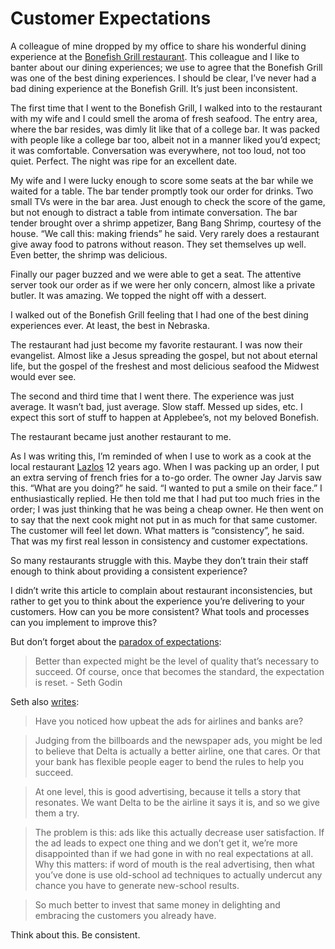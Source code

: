 <!--
PUBLISHED: 2011-08-24
AUTHOR: JP (jprichardson@gmail.com)
TAGS: expectations, customer-service
-->

Customer Expectations
=====================

A colleague of mine dropped by my office to share his wonderful dining experience at the [Bonefish Grill restaurant](http://bonefishgrill.com). This colleague and I like to banter about our dining experiences; we use to agree that the Bonefish Grill was one of the best dining experiences. I should be clear, I’ve never had a bad dining experience at the Bonefish Grill. It’s just been inconsistent.

The first time that I went to the Bonefish Grill, I walked into to the restaurant with my wife and I could smell the aroma of fresh seafood. The entry area, where the bar resides, was dimly lit like that of a college bar. It was packed with people like a college bar too, albeit not in a manner liked you’d expect; it was comfortable. Conversation was everywhere, not too loud, not too quiet. Perfect. The night was ripe for an excellent date.

My wife and I were lucky enough to score some seats at the bar while we waited for a table. The bar tender promptly took our order for drinks. Two small TVs were in the bar area. Just enough to check the score of the game, but not enough to distract a table from intimate conversation. The bar tender brought over a shrimp appetizer, Bang Bang Shrimp, courtesy of the house. “We call this: making friends” he said. Very rarely does a restaurant give away food to patrons without reason. They set themselves up well. Even better, the shrimp was delicious.

Finally our pager buzzed and we were able to get a seat. The attentive server took our order as if we were her only concern, almost like a private butler. It was amazing. We topped the night off with a dessert.

I walked out of the Bonefish Grill feeling that I had one of the best dining experiences ever. At least, the best in Nebraska.

The restaurant had just become my favorite restaurant. I was now their evangelist. Almost like a Jesus spreading the gospel, but not about eternal life, but the gospel of the freshest and most delicious seafood the Midwest would ever see.

The second and third time that I went there. The experience was just average. It wasn’t bad, just average. Slow staff. Messed up sides, etc. I expect this sort of stuff to happen at Applebee’s, not my beloved Bonefish.

The restaurant became just another restaurant to me.

As I was writing this, I’m reminded of when I use to work as a cook at the local restaurant [Lazlos](http://www.lazlosbreweryandgrill.com/) 12 years ago. When I was packing up an order, I put an extra serving of french fries for a to-go order. The owner Jay Jarvis saw this. “What are you doing?” he said. “I wanted to put a smile on their face.” I enthusiastically replied. He then told me that I had put too much fries in the order; I was just thinking that he was being a cheap owner. He then went on to say that the next cook might not put in as much for that same customer. The customer will feel let down. What matters is “consistency”, he said. That was my first real lesson in consistency and customer expectations.

So many restaurants struggle with this. Maybe they don’t train their staff enough to think about providing a consistent experience?

I didn’t write this article to complain about restaurant inconsistencies, but rather to get you to think about the experience you’re delivering to your customers. How can you be more consistent? What tools and processes can you implement to improve this?

But don’t forget about the [paradox of expectations](http://sethgodin.typepad.com/seths_blog/2010/12/a-paradox-of-expectations.html):


>Better than expected might be the level of quality that’s necessary to succeed. Of course, once that becomes the standard, the expectation is reset. - Seth Godin


Seth also [writes](http://sethgodin.typepad.com/seths_blog/2011/01/raising-expectations-and-then-dashing-them.html):


> Have you noticed how upbeat the ads for airlines and banks are?

> Judging from the billboards and the newspaper ads, you might be led to believe that Delta is actually a better airline, one that cares. Or that your bank has flexible people eager to bend the rules to help you succeed.

> At one level, this is good advertising, because it tells a story that resonates. We want Delta to be the airline it says it is, and so we give them a try.

> The problem is this: ads like this actually decrease user satisfaction. If the ad leads to expect one thing and we don’t get it, we’re more disappointed than if we had gone in with no real expectations at all. Why this matters: if word of mouth is the real advertising, then what you’ve done is use old-school ad techniques to actually undercut any chance you have to generate new-school results.

> So much better to invest that same money in delighting and embracing the customers you already have.


Think about this. Be consistent.